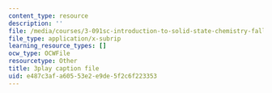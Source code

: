 ```yaml
---
content_type: resource
description: ''
file: /media/courses/3-091sc-introduction-to-solid-state-chemistry-fall-2010/e487c3afa60553e2e9de5f2c6f223353_FwIKZIWJfg8.srt
file_type: application/x-subrip
learning_resource_types: []
ocw_type: OCWFile
resourcetype: Other
title: 3play caption file
uid: e487c3af-a605-53e2-e9de-5f2c6f223353
---
```

